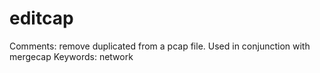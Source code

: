 # editcap

Comments: remove duplicated from a pcap file. Used in conjunction with mergecap
Keywords: network